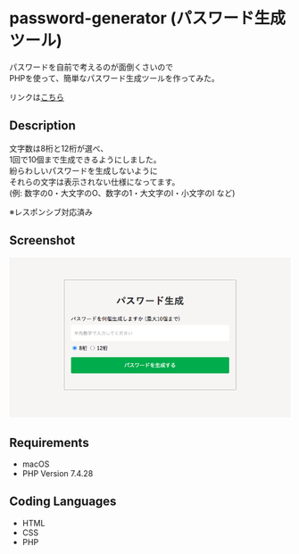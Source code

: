 # password-generator (パスワード生成ツール)
パスワードを自前で考えるのが面倒くさいので  
PHPを使って、簡単なパスワード生成ツールを作ってみた。  

リンクは[こちら](https://yn-it.com/password-generator/)  

## Description  
文字数は8桁と12桁が選べ、  
1回で10個まで生成できるようにしました。  
紛らわしいパスワードを生成しないように  
それらの文字は表示されない仕様になってます。  
(例: 数字の0・大文字のO、数字の1・大文字のI・小文字のl など)   

※レスポンシブ対応済み 
## Screenshot
![password-generator](https://github.com/yn-it/password-generator/blob/main/password-generator.png "password-generator")  

## Requirements
* macOS
* PHP Version 7.4.28  
## Coding Languages
* HTML
* CSS
* PHP

